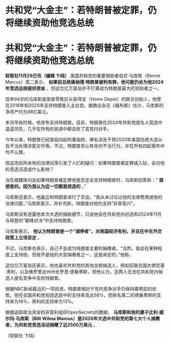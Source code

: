 # 共和党“大金主”：若特朗普被定罪，仍将继续资助他竞选总统

# 共和党“大金主”：若特朗普被定罪，仍将继续资助他竞选总统

**财联社11月29日讯（编辑 卞纯）** 美国共和党的重要捐助者伯尼·马库斯（Bernie Marcus）周二表示，
**如果前总统唐纳德·特朗普被判有罪，他可能仍会为他2024年竞选总统提供资金** ，但这位亿万富翁并不打算成为特朗普最大的资助者之一。

现年94岁的马库斯是家居零售巨头家得宝（Home
Depot）的联合创始人，他曾在2016年和2020年支持特朗普入主白宫。据商业杂志《福布斯》估计，马库斯的净资产约为88亿美元。

本月早些时候，他宣布支持特朗普。目前，特朗普在2024年共和党提名人竞选中遥遥领先，几乎在所有的民调中都击败了其党内对手。

今年以来，特朗普已经面临四起刑事指控，罪名涉及干预2020年美国总统大选以及不当处理涉密文件等。不过，特朗普否认有任何不当行为，并在所有四起案件中均不认罪。

但这场前所未有的法律动荡引发了人们的疑问：如果特朗普被定罪或入狱，会对他的竞选活造成什么影响？

当在被媒体问及如果特朗普被定罪他是否还会支持特朗普时，马库斯回答称：“ **我想是的。因为我认为这一切都是捏造的** 。”

马库斯还表示，他最近和特朗普进行了交谈。“我从未讨论过他的法律费用或他的法律问题，”马库斯表示，并补充称，特朗普对他的支持“非常高兴”。

马库斯没有透露他本次大选的捐款细节，只说他会在共和党内初选和2024年11月与拜登的“巅峰对决”中支持特朗普。

马库斯表示， **他认为特朗普是一个“调停者”，对美国经济有利，并且在中东外交政策上立场坚定** 。

不过，马库斯也表示，自己不会成为特朗普主要的捐赠者。“当然，我会在某种程度上支持他，但我不是他的大型捐赠者之一，这是肯定的，”他称。

这位亿万富翁还表示，他也喜欢共和党的其他总统候选人，例如前联合国大使尼基·黑利，以及佛罗里达州州长罗恩·德桑蒂斯，但他认为，这两人无法在共和党内候选人提名竞争中击败特朗普。

根据NBC新闻最近的一项民调，特朗普相对于党内竞争对手仍保持着明显的优势。他在全国共和党初选选民中的支持率高达58%，而排名第二的德桑蒂斯的支持率为18%，黑利的支持率为13%。

根据追踪政治资金的非营利组织OpenSecrets的数据， **马库斯和他的妻子比利·威尔玛·马库斯（Billi Wilma
Marcus）是2020年大选中共和党的第七大个人捐赠者，为共和党竞选活动捐赠了近2500万美元** 。

（财联社 卞纯）

